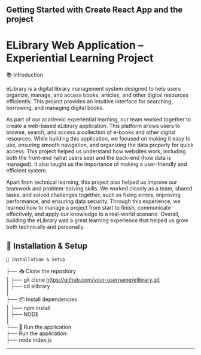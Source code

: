 ## Getting Started with Create React App and the project

# **ELibrary Web Application – Experiential Learning Project**

📚 Introduction

eLibrary is a digital library management system designed to help users organize, manage, and access books, articles, and other digital resources efficiently. This project provides an intuitive interface for searching, borrowing, and managing digital books.


As part of our academic experiential learning, our team worked together to create a web-based eLibrary application. This platform allows users to browse, search, and access a collection of e-books and other digital resources. While building this application, we focused on making it easy to use, ensuring smooth navigation, and organizing the data properly for quick access. This project helped us understand how websites work, including both the front-end (what users see) and the back-end (how data is managed). It also taught us the importance of making a user-friendly and efficient system.

Apart from technical learning, this project also helped us improve our teamwork and problem-solving skills. We worked closely as a team, shared tasks, and solved challenges together, such as fixing errors, improving performance, and ensuring data security. Through this experience, we learned how to manage a project from start to finish, communicate effectively, and apply our knowledge to a real-world scenario. Overall, building the eLibrary was a great learning experience that helped us grow both technically and personally.




🔧 Installation & Setup
---------------------------------------------------------------------------
    📂 Installation & Setup  
├── 📥 Clone the repository  
│   ├── git clone https://github.com/your-username/elibrary.git  
│   ├── cd elibrary  
│  
├── 📦 Install dependencies  
│   ├── npm install  
│   ├── NODE  
│  
└── 🚀 Run the application  
    ├── Run the application:  
    ├── node index.js  

---------------------------------------------------------------------------

